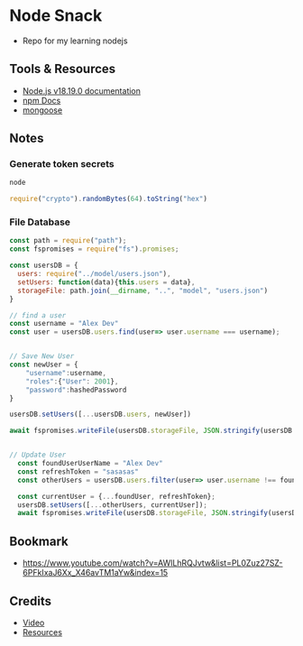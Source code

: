 # Node Snack
* Repo for my learning nodejs

## Tools & Resources
- [Node.js v18.19.0 documentation](https://nodejs.org/docs/latest-v18.x/api/index.html)
- [npm Docs](https://docs.npmjs.com/)
- [mongoose](https://mongoosejs.com/)


## Notes
### Generate token secrets
```js
node

require("crypto").randomBytes(64).toString("hex")
```

### File Database
```js
const path = require("path");
const fspromises = require("fs").promises;

const usersDB = {
  users: require("../model/users.json"),
  setUsers: function(data){this.users = data},
  storageFile: path.join(__dirname, "..", "model", "users.json")
}

// find a user
const username = "Alex Dev"
const user = usersDB.users.find(user=> user.username === username);


// Save New User
const newUser = {
    "username":username, 
    "roles":{"User": 2001}, 
    "password":hashedPassword
}

usersDB.setUsers([...usersDB.users, newUser])

await fspromises.writeFile(usersDB.storageFile, JSON.stringify(usersDB.users));


// Update User
  const foundUserUserName = "Alex Dev"
  const refreshToken = "sasasas"
  const otherUsers = usersDB.users.filter(user=> user.username !== foundUserUserName);

  const currentUser = {...foundUser, refreshToken};
  usersDB.setUsers([...otherUsers, currentUser]);
  await fspromises.writeFile(usersDB.storageFile, JSON.stringify(usersDB.users));
```

## Bookmark
* https://www.youtube.com/watch?v=AWlLhRQJvtw&list=PL0Zuz27SZ-6PFkIxaJ6Xx_X46avTM1aYw&index=15

## Credits
* [Video](https://www.youtube.com/watch?v=f2EqECiTBL8&t=4s)
* [Resources](https://github.com/gitdagray/node_js_resources)
